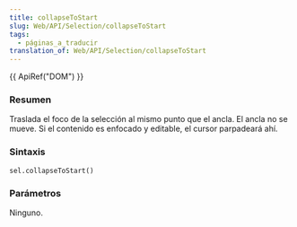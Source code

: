 ```yaml
---
title: collapseToStart
slug: Web/API/Selection/collapseToStart
tags:
  - páginas_a_traducir
translation_of: Web/API/Selection/collapseToStart
---
```

{{ ApiRef("DOM") }}

### Resumen

Traslada el foco de la selección al mismo punto que el ancla. El ancla no se mueve. Si el contenido es enfocado y editable, el cursor parpadeará ahí.

### Sintaxis

```
sel.collapseToStart()
```

### Parámetros

Ninguno.
